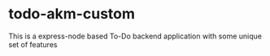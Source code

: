 # todo-akm-custom
This is a express-node based To-Do backend application with some unique set of features
